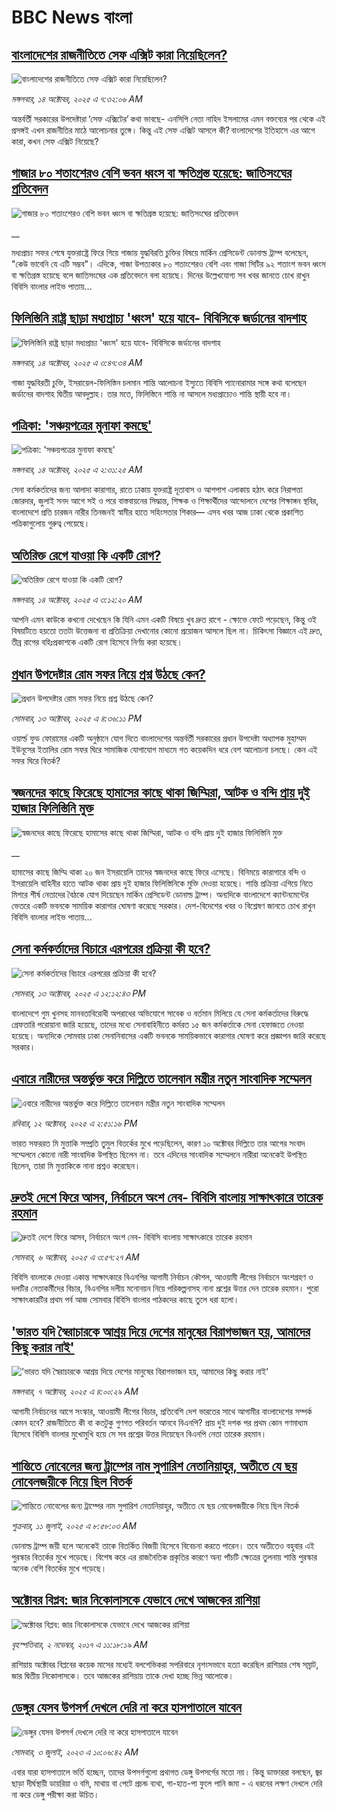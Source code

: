 # BBC News বাংলা## [বাংলাদেশের রাজনীতিতে সেফ এক্সিট কারা নিয়েছিলেন?](https://www.bbc.com/bengali/articles/c0kp4nl52zpo?at_medium=RSS&at_campaign=rss?at_campaign=githubrss)![বাংলাদেশের রাজনীতিতে সেফ এক্সিট কারা নিয়েছিলেন?](https://ichef.bbci.co.uk/ace/ws/240/cpsprodpb/14e3/live/2a5297e0-a83e-11f0-92db-77261a15b9d2.jpg)_মঙ্গলবার, ১৪ অক্টোবর, ২০২৫ এ ৭:৩২:০৬ AM_অন্তর্বর্তী সরকারের উপদেষ্টারা ‘সেফ এক্সিটের’ কথা ভাবছে- এনসিপি নেতা নাহিদ ইসলামের এমন বক্তব্যের পর থেকে এই প্রসঙ্গই এখন রাজনীতির মাঠে আলোচনার তুঙ্গে। কিন্তু এই সেফ এক্সিট আসলে কী? বাংলাদেশের ইতিহাসে এর আগে কারা, কখন সেফ এক্সিট নিয়েছে?## [গাজার ৮০ শতাংশেরও বেশি ভবন ধ্বংস বা ক্ষতিগ্রস্ত হয়েছে: জাতিসংঘের প্রতিবেদন](https://www.bbc.co.uk/bengali/live/cj0e8549p0gt?at_medium=RSS&at_campaign=rss?at_campaign=githubrss)![গাজার ৮০ শতাংশেরও বেশি ভবন ধ্বংস বা ক্ষতিগ্রস্ত হয়েছে: জাতিসংঘের প্রতিবেদন](https://ichef.bbci.co.uk/ace/standard/240/cpsprodpb/82ef/live/45397a50-a8e4-11f0-b741-177e3e2c2fc7.jpg)__মধ্যপ্রাচ্য সফর শেষে যুক্তরাষ্ট্রে ফিরে গিয়ে গাজায় যুদ্ধবিরতি চুক্তির বিষয়ে মার্কিন প্রেসিডেন্ট ডোনাল্ড ট্রাম্প বলেছেন, "কেউ ভাবেনি যে এটি সম্ভব"। এদিকে, গাজা উপত্যকার ৮০ শতাংশেরও বেশি এবং গাজা সিটির ৯২ শতাংশ ভবন ধ্বংস বা ক্ষতিগ্রস্ত হয়েছে বলে জাতিসংঘের এক প্রতিবেদনে বলা হয়েছে। দিনের উল্লেখযোগ্য সব খবর জানতে চোখ রাখুন বিবিসি বাংলার লাইভ পাতায়...## [ফিলিস্তিনি রাষ্ট্র ছাড়া মধ্যপ্রাচ্য 'ধ্বংস' হয়ে যাবে- বিবিসিকে জর্ডানের বাদশাহ](https://www.bbc.com/bengali/articles/ce9dz7zx7lro?at_medium=RSS&at_campaign=rss?at_campaign=githubrss)![ফিলিস্তিনি রাষ্ট্র ছাড়া মধ্যপ্রাচ্য 'ধ্বংস' হয়ে যাবে- বিবিসিকে জর্ডানের বাদশাহ](https://ichef.bbci.co.uk/ace/ws/240/cpsprodpb/c53d/live/bf072020-a8a9-11f0-928c-71dbb8619e94.jpg)_মঙ্গলবার, ১৪ অক্টোবর, ২০২৫ এ ৩:৪৭:৩৪ AM_গাজা যুদ্ধবিরতী চুক্তি, ইসরায়েল-ফিলিস্তিন চলমান শান্তি আলোচনা ইস্যুতে বিবিসি প্যানোরামার সঙ্গে কথা বলেছেন জর্ডানের বাদশাহ দ্বিতীয় আবদুল্লাহ। তার মতে, ফিলিস্তিনে শান্তি না আসলে মধ্যপ্রাচ্যেও শান্তি স্থায়ী হবে না।## [পত্রিকা: 'সঞ্চয়পত্রের মুনাফা কমছে'](https://www.bbc.com/bengali/articles/cr4307wg0wgo?at_medium=RSS&at_campaign=rss?at_campaign=githubrss)![পত্রিকা: 'সঞ্চয়পত্রের মুনাফা কমছে'](https://ichef.bbci.co.uk/ace/ws/240/cpsprodpb/0a96/live/8cd633c0-a89f-11f0-92db-77261a15b9d2.jpg)_মঙ্গলবার, ১৪ অক্টোবর, ২০২৫ এ ২:৩১:২৫ AM_সেনা কর্মকর্তাদের জন্য আলাদা কারাগার, রাতে ঢাকায় যুক্তরাষ্ট্র দূতাবাস ও আশপাশ এলাকায় হঠাৎ করে নিরাপত্তা জোরদার, জুলাই সনদ আগে সই ও পরে বাস্তবায়নের সিদ্ধান্ত, শিক্ষক ও শিক্ষার্থীদের আন্দোলনে দেশের শিক্ষাঙ্গন স্থবির, বাংলাদেশে প্রতি চারজন নারীর তিনজনই স্বামীর হাতে সহিংসতার শিকার–– এসব খবর আজ ঢাকা থেকে প্রকাশিত পত্রিকাগুলোয় গুরুত্ব পেয়েছে।## [অতিরিক্ত রেগে যাওয়া কি একটি রোগ?](https://www.bbc.com/bengali/articles/clydyp4j5jpo?at_medium=RSS&at_campaign=rss?at_campaign=githubrss)![অতিরিক্ত রেগে যাওয়া কি একটি রোগ?](https://ichef.bbci.co.uk/ace/ws/240/cpsprodpb/b526/live/b0a7aa10-a76c-11f0-92db-77261a15b9d2.jpg)_মঙ্গলবার, ১৪ অক্টোবর, ২০২৫ এ ৩:১২:২০ AM_আপনি এমন কাউকে কখনো দেখেছেন কি যিনি এমন একটি বিষয়ে খুব দ্রুত রাগে - ক্ষোভে ফেটে পড়েছেন, কিন্তু ওই বিষয়টিতে হয়তো ততটা উত্তেজনা বা প্রতিক্রিয়া দেখানোর কোনো প্রয়োজন আসলে ছিল না। চিকিৎসা বিজ্ঞানে এই দ্রুত, তীব্র রাগের বহিঃপ্রকাশকে একটি রোগ হিসেবে নির্ণয় করা হয়েছে।## [প্রধান উপদেষ্টার রোম সফর নিয়ে প্রশ্ন উঠছে কেন?](https://www.bbc.com/bengali/articles/c364nx6zjeeo?at_medium=RSS&at_campaign=rss?at_campaign=githubrss)![প্রধান উপদেষ্টার রোম সফর নিয়ে প্রশ্ন উঠছে কেন?](https://ichef.bbci.co.uk/ace/ws/240/cpsprodpb/6b10/live/acc7fbd0-a851-11f0-a6a1-7df40e0558bb.jpg)_সোমবার, ১৩ অক্টোবর, ২০২৫ এ ৪:৩৬:১১ PM_ওয়ার্ল্ড ফুড ফোরামের একটি অনুষ্ঠানে যোগ দিতে বাংলাদেশের অন্তর্বর্তী সরকারের প্রধান উপদেষ্টা অধ্যাপক মুহাম্মদ ইউনূসের ইতালির রোম সফর ঘিরে সামাজিক যোগাযোগ মাধ্যমে গত কয়েকদিন ধরে বেশ আলোচনা চলছে। কেন এই সফর ঘিরে বিতর্ক?## [স্বজনদের কাছে ফিরেছে হামাসের কাছে থাকা জিম্মিরা, আটক ও বন্দি প্রায় দুই হাজার ফিলিস্তিনি মুক্ত](https://www.bbc.co.uk/bengali/live/czxn67ek5xwt?at_medium=RSS&at_campaign=rss?at_campaign=githubrss)![স্বজনদের কাছে ফিরেছে হামাসের কাছে থাকা জিম্মিরা, আটক ও বন্দি প্রায় দুই হাজার ফিলিস্তিনি মুক্ত](https://ichef.bbci.co.uk/ace/standard/240/cpsprodpb/b028/live/eb69c770-a855-11f0-92db-77261a15b9d2.jpg)__হামাসের কাছে জিম্মি থাকা ২০ জন ইসরায়েলি তাদের স্বজনদের কাছে ফিরে এসেছে। বিনিময়ে কারাগারে বন্দি ও ইসরায়েলি বাহিনীর হাতে আটক থাকা প্রায় দুই হাজার ফিলিস্তিনিকে মুক্তি দেওয়া হয়েছে। শান্তি প্রক্রিয়া এগিয়ে নিতে মিশরে শীর্ষ নেতাদের বৈঠকে যোগ দিয়েছেন মার্কিন প্রেসিডেন্ট ডোনাল্ড ট্রাম্প। অন্যদিকে বাংলাদেশে ক্যান্টনমেন্টের ভেতরে একটি ভবনকে সাময়িক কারাগার ঘোষণা করেছে সরকার।  দেশ-বিদেশের খবর ও বিশ্লেষণ জানতে চোখ রাখুন বিবিসি বাংলার লাইভ পাতায়...## [সেনা কর্মকর্তাদের বিচারে এরপরের প্রক্রিয়া কী হবে?](https://www.bbc.com/bengali/articles/cnvey71l028o?at_medium=RSS&at_campaign=rss?at_campaign=githubrss)![সেনা কর্মকর্তাদের বিচারে এরপরের প্রক্রিয়া কী হবে?](https://ichef.bbci.co.uk/ace/ws/240/cpsprodpb/baae/live/aaafc2a0-a82f-11f0-928c-71dbb8619e94.jpg)_সোমবার, ১৩ অক্টোবর, ২০২৫ এ ১২:১২:৪৩ PM_বাংলাদেশে গুম খুনসহ মানবতাবিরোধী অপরাধের অভিযোগে সাবেক ও বর্তমান মিলিয়ে যে সেনা কর্মকর্তাদের বিরুদ্ধে গ্রেফতারি পরোয়ানা জারি হয়েছে, তাদের মধ্যে সেনাবাহিনীতে কর্মরত ১৫ জন কর্মকর্তাকে সেনা হেফাজতে নেওয়া হয়েছে। অন্যদিকে সোমবার ঢাকা সেনানিবাসের একটি ভবনকে সাময়িকভাবে কারাগার ঘোষণা করে প্রজ্ঞাপন জারি করেছে সরকার।## [এবারে নারীদের অন্তর্ভুক্ত করে দিল্লিতে তালেবান মন্ত্রীর নতুন সাংবাদিক সম্মেলন](https://www.bbc.com/bengali/articles/c62l246pep9o?at_medium=RSS&at_campaign=rss?at_campaign=githubrss)![এবারে নারীদের অন্তর্ভুক্ত করে দিল্লিতে তালেবান মন্ত্রীর নতুন সাংবাদিক সম্মেলন](https://ichef.bbci.co.uk/ace/ws/240/cpsprodpb/a16f/live/f51f2150-a76c-11f0-92db-77261a15b9d2.jpg)_রবিবার, ১২ অক্টোবর, ২০২৫ এ ২:৫১:১৬ PM_ভারত সফররত মি মুত্তাকি সম্প্রতি তুমুল বিতর্কের মুখে পড়েছিলেন, কারণ ১০ অক্টোবর দিল্লিতে তার আগের সংবাদ সম্মেলনে কোনো নারী সাংবাদিক উপস্থিত ছিলেন না। তবে এদিনের সাংবাদিক সম্মেলনে নারীরা অনেকেই উপস্থিত ছিলেন, তারা মি মুত্তাকিকে নানা প্রশ্নও করেছেন।## [দ্রুতই দেশে ফিরে আসব, নির্বাচনে অংশ নেব- বিবিসি বাংলায় সাক্ষাৎকারে তারেক রহমান](https://www.bbc.com/bengali/articles/cx2nv1jdk35o?at_medium=RSS&at_campaign=rss?at_campaign=githubrss)![দ্রুতই দেশে ফিরে আসব, নির্বাচনে অংশ নেব- বিবিসি বাংলায় সাক্ষাৎকারে তারেক রহমান](https://ichef.bbci.co.uk/ace/ws/240/cpsprodpb/546c/live/8ca02b60-a217-11f0-80f5-61832317d528.png)_সোমবার, ৬ অক্টোবর, ২০২৫ এ ৩:৫৭:২৭ AM_বিবিসি বাংলাকে দেওয়া একান্ত সাক্ষাৎকারে বিএনপির আগামী নির্বাচন কৌশল, আওয়ামী লীগের নির্বাচনে অংশগ্রহণ ও দলটির নেতাকর্মীদের বিচার, বিএনপির দলীয় মনোনয়ন নিয়ে পরিকল্পনাসহ নানা প্রশ্নের উত্তর দেন তারেক রহমান। পুরো সাক্ষাৎকারটির প্রথম পর্ব আজ সোমবার বিবিসি বাংলার পাঠকদের কাছে তুলে ধরা হলো।## ['ভারত যদি স্বৈরাচারকে আশ্রয় দিয়ে দেশের মানুষের বিরাগভাজন হয়,  আমাদের কিছু করার নাই'](https://www.bbc.com/bengali/articles/cvgq7ykkrg2o?at_medium=RSS&at_campaign=rss?at_campaign=githubrss)!['ভারত যদি স্বৈরাচারকে আশ্রয় দিয়ে দেশের মানুষের বিরাগভাজন হয়,  আমাদের কিছু করার নাই'](https://ichef.bbci.co.uk/ace/ws/240/cpsprodpb/182b/live/06be7120-a1fc-11f0-947b-6b8b23372a50.png)_মঙ্গলবার, ৭ অক্টোবর, ২০২৫ এ ৪:০০:২৯ AM_আগামী নির্বাচনের আগে সংস্কার, আওয়ামী লীগের বিচার, প্রতিবেশি দেশ ভারতের সাথে আগামীর বাংলাদেশের সম্পর্ক কেমন হবে? রাজনীতিতে কী বা কতটুকু গুণগত পরিবর্তন আনবে বিএনপি?  প্রায় দুই দশক পর প্রথম কোন গণমাধ্যম হিসেবে বিবিসি বাংলার মুখোমুখি হয়ে সে সব প্রশ্নের উত্তর দিয়েছেন বিএনপি নেতা তারেক রহমান।## [শান্তিতে নোবেলের জন্য ট্রাম্পের নাম সুপারিশ নেতানিয়াহুর, অতীতে যে ছয় নোবেলজয়ীকে নিয়ে ছিল বিতর্ক](https://www.bbc.com/bengali/articles/c3d1mgdr75eo?at_medium=RSS&at_campaign=rss?at_campaign=githubrss)![শান্তিতে নোবেলের জন্য ট্রাম্পের নাম সুপারিশ নেতানিয়াহুর, অতীতে যে ছয় নোবেলজয়ীকে নিয়ে ছিল বিতর্ক](https://ichef.bbci.co.uk/ace/ws/240/cpsprodpb/187a/live/08eb85f0-5d82-11f0-a40e-a1af2950b220.jpg)_শুক্রবার, ১১ জুলাই, ২০২৫ এ ৮:৫৮:০৩ AM_ডোনাল্ড ট্রাম্প জয়ী হলে অনেকেই তাকে বিতর্কিত বিজয়ী হিসেবে বিবেচনা করতে পারেন। তবে অতীতেও বহুবার এই পুরস্কার বিতর্কের মুখে পড়েছে। বিশেষ করে এর রাজনৈতিক প্রকৃতির কারণে অন্য পাঁচটি ক্ষেত্রের তুলনায় শান্তি পুরস্কার অনেক বেশি বিতর্কের মুখে পড়েছে।## [অক্টোবর বিপ্লব: জার নিকোলাসকে যেভাবে দেখে আজকের রাশিয়া](https://www.bbc.com/bengali/news-41844745?at_medium=RSS&at_campaign=rss?at_campaign=githubrss)![অক্টোবর বিপ্লব: জার নিকোলাসকে যেভাবে দেখে আজকের রাশিয়া](https://ichef.bbci.co.uk/ace/standard/240/cpsprodpb/4B30/production/_98584291_tsar.jpg)_বৃহস্পতিবার, ২ নভেম্বর, ২০১৭ এ ১১:১৮:১৯ AM_রাশিয়ায় অক্টোবর বিপ্লবের কয়েক মাসের মধ্যেই বলশেভিকরা সপরিবারে নৃশংসভাবে হত্যা করেছিল রাশিয়ার শেষ সম্রাট, জার দ্বিতীয় নিকোলাসকে। তবে আজকের রাশিয়ায় তাকে দেখা হচ্ছে ভিন্ন আলোকে।## [ডেঙ্গুর যেসব উপসর্গ দেখলে দেরি না করে হাসপাতালে যাবেন](https://www.bbc.com/bengali/articles/c72xp58p435o?at_medium=RSS&at_campaign=rss?at_campaign=githubrss)![ডেঙ্গুর যেসব উপসর্গ দেখলে দেরি না করে হাসপাতালে যাবেন](https://ichef.bbci.co.uk/ace/ws/240/cpsprodpb/55de/live/89449250-1973-11ee-a5ed-f9fe36f3a415.jpg)_সোমবার, ৩ জুলাই, ২০২৩ এ ১০:০৬:৪২ AM_এবার যারা হাসপাতালে ভর্তি হচ্ছেন, তাদের উপসর্গগুলো  প্রথাগত ডেঙ্গু উপসর্গের মতো নয়। কিন্তু ডাক্তাররা বলছেন, জ্বর ছাড়া দীর্ঘস্থায়ী ডায়রিয়া ও বমি, মাথায় বা পেটে প্রচন্ড ব্যথা, গা-হাত-পা ফুলে পানি জমা - এ ধরনের লক্ষণ দেখলে দেরি না করে ডেঙ্গু পরীক্ষা করা উচিত।